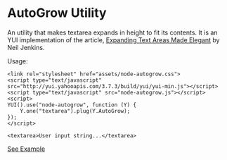 AutoGrow Utility
================

An utility that makes textarea expands in height to fit its contents.
It is an YUI implementation of the article, [Expanding Text Areas Made Elegant](http://www.alistapart.com/articles/expanding-text-areas-made-elegant/) by Neil Jenkins.

Usage:

    <link rel="stylesheet" href="assets/node-autogrow.css">
    <script type="text/javascript" src="http://yui.yahooapis.com/3.7.3/build/yui/yui-min.js"></script>
    <script type="text/javascript" src="node-autogrow.js"></script>
    <script>
    YUI().use("node-autogrow", function (Y) {
        Y.one("textarea").plug(Y.AutoGrow);
    });
    </script>

    <textarea>User input string...</textarea>

[See Example](http://josephj.com/lab/2012/node-autogrow/demo.html)
